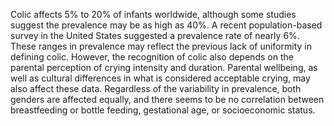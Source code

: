 Colic affects 5% to 20% of infants worldwide, although some studies suggest the prevalence may be as high as 40%. A recent population-based survey in the United States suggested a prevalence rate of nearly 6%. These ranges in prevalence may reflect the previous lack of uniformity in defining colic. However, the recognition of colic also depends on the parental perception of crying intensity and duration. Parental wellbeing, as well as cultural differences in what is considered acceptable crying, may also affect these data. Regardless of the variability in prevalence, both genders are affected equally, and there seems to be no correlation between breastfeeding or bottle feeding, gestational age, or socioeconomic status.